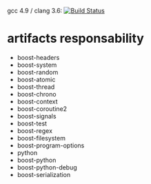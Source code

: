 gcc 4.9 / clang 3.6: [![Build Status](https://travis-ci.org/makiolo/cmaki_generator.svg?branch=master)](https://travis-ci.org/makiolo/cmaki_generator)

# artifacts responsability
- boost-headers
- boost-system
- boost-random
- boost-atomic
- boost-thread
- boost-chrono
- boost-context
- boost-coroutine2
- boost-signals
- boost-test
- boost-regex
- boost-filesystem
- boost-program-options
- python
- boost-python
- boost-python-debug
- boost-serialization
